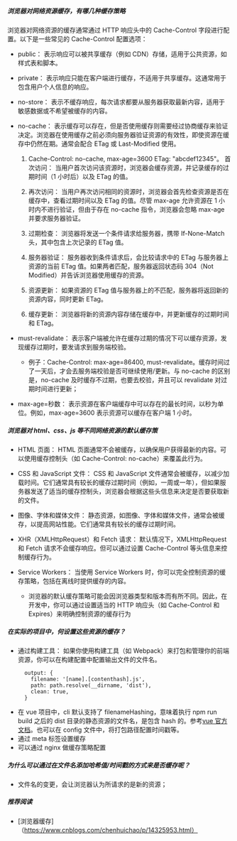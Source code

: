 ##### 浏览器对网络资源缓存，有哪几种缓存策略

浏览器对网络资源的缓存通常通过 HTTP 响应头中的 Cache-Control 字段进行配置。以下是一些常见的 Cache-Control 配置选项：

- public： 表示响应可以被共享缓存（例如 CDN）存储，适用于公共资源，如样式表和脚本。

- private： 表示响应只能在客户端进行缓存，不适用于共享缓存。这通常用于包含用户个人信息的响应。

- no-store： 表示不缓存响应，每次请求都要从服务器获取最新内容，适用于敏感数据或不希望被缓存的内容。

- no-cache： 表示缓存可以存在，但是否使用缓存则需要经过协商缓存来验证决定。浏览器在使用缓存之前必须向服务器验证资源的有效性，即使资源在缓存中仍然在期。通常会配合 ETag 或 Last-Modified 使用。

  1. Cache-Control: no-cache, max-age=3600 ETag: "abcdef12345"。
     首次访问： 当用户首次访问该资源时，浏览器会缓存资源，并记录缓存的过期时间（1 小时后）以及 ETag 的值。

  2. 再次访问： 当用户再次访问相同的资源时，浏览器会首先检查资源是否在缓存中，查看过期时间以及 ETag 的值。尽管 max-age 允许资源在 1 小时内不进行验证，但由于存在 no-cache 指令，浏览器会忽略 max-age 并要求服务器验证。

  3. 过期检查： 浏览器将发送一个条件请求给服务器，携带 If-None-Match 头，其中包含上次记录的 ETag 值。

  4. 服务器验证： 服务器收到条件请求后，会比较请求中的 ETag 与服务器上资源的当前 ETag 值。如果两者匹配，服务器返回状态码 304（Not Modified）并告诉浏览器使用缓存的资源。

  5. 资源更新： 如果资源的 ETag 值与服务器上的不匹配，服务器将返回新的资源内容，同时更新 ETag。

  6. 缓存更新： 浏览器将新的资源内容存储在缓存中，并更新缓存的过期时间和 ETag。

- must-revalidate： 表示客户端被允许在缓存过期的情况下可以缓存资源，发现缓存过期时，要发请求到服务端校验。

  - 例子：Cache-Control: max-age=86400, must-revalidate。缓存时间过了一天后，才会去服务端校验是否可继续使用/更新。与 no-cache 的区别是，no-cache 及时缓存不过期，也要去校验，并且可以 revalidate 对过期时间进行更新；

- max-age=秒数： 表示资源在客户端缓存中可以存在的最长时间，以秒为单位。例如，max-age=3600 表示资源可以缓存在客户端 1 小时。

##### 浏览器对 html、css、js 等不同网络资源的默认缓存策

- HTML 页面： HTML 页面通常不会被缓存，以确保用户获得最新的内容。可以使用缓存控制头（如 Cache-Control: no-cache）来覆盖此行为。

- CSS 和 JavaScript 文件： CSS 和 JavaScript 文件通常会被缓存，以减少加载时间。它们通常具有较长的缓存过期时间（例如，一周或一年），但如果服务器发送了适当的缓存控制头，浏览器会根据这些头信息来决定是否要获取新的文件。

- 图像、字体和媒体文件： 静态资源，如图像、字体和媒体文件，通常会被缓存，以提高网站性能。它们通常具有较长的缓存过期时间。

- XHR（XMLHttpRequest）和 Fetch 请求： 默认情况下，XMLHttpRequest 和 Fetch 请求不会缓存响应。但可以通过设置 Cache-Control 等头信息来控制缓存行为。

- Service Workers： 当使用 Service Workers 时，你可以完全控制资源的缓存策略，包括在离线时提供缓存的内容。
  - 浏览器的默认缓存策略可能会因浏览器类型和版本而有所不同。因此，在开发中，你可以通过设置适当的 HTTP 响应头（如 Cache-Control 和 Expires）来明确控制资源的缓存行为

##### 在实际的项目中，何设置这些资源的缓存？

- 通过构建工具： 如果你使用构建工具（如 Webpack）来打包和管理你的前端资源，你可以在构建配置中配置输出文件的文件名。
  ```
  	output: {
      filename: '[name].[contenthash].js',
      path: path.resolve(__dirname, 'dist'),
      clean: true,
    }
  ```
- 在 vue 项目中，cli 默认支持了 filenameHashing，意味着执行 npm run build 之后的 dist 目录的静态资源的文件名，是包含 hash 的。参考[vue 官方文档](https://cli.vuejs.org/zh/config/#filenamehashing)。也可以在 config 文件中，将打包路径配置时间戳等。
- 通过 meta 标签设置缓存
- 可以通过 nginx 做缓存策略配置

##### 为什么可以通过在文件名添加哈希值/时间戳的方式来是否缓存呢？

- 文件名的变更，会让浏览器认为所请求的是新的资源；

##### 推荐阅读

- [浏览器缓存]（https://www.cnblogs.com/chenhuichao/p/14325953.html）
